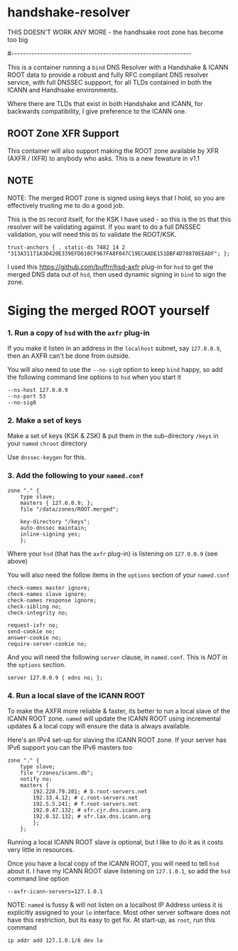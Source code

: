 # handshake-resolver

THIS DOESN'T WORK ANY MORE - the handhsake root zone has become too big

#---------------------------------------------------------------


This is a container running a `bind` DNS Resolver with a Handshake &amp; ICANN ROOT data to
provide a robust and fully RFC compliant DNS resolver service, with full DNSSEC suppport, for
all TLDs contained in both the ICANN and Handhsake environments.

Where there are TLDs that exist in both Handshake and ICANN, for backwards compatibility, I give
preference to the ICANN one.


## ROOT Zone XFR Support
This container will also support making the ROOT zone available by XFR (AXFR / IXFR) to anybody who asks.
This is a new fewature in v1.1


## NOTE

NOTE: The merged ROOT zone is signed using keys that I hold, so you are effectively trusting me to
do a good job.

This is the `DS` record itself, for the KSK I have used - so this is the `DS` that this resolver will be validating 
against. If you want to do a full DNSSEC validation, you will need this `DS` to validate the ROOT/KSK.

	trust-anchors { . static-ds 7482 14 2 "313A31171A3D420E339EFD610CF967FA8F047C19ECAADE151DBF4D78870EEADF"; };

I used this https://github.com/buffrr/hsd-axfr plug-in for `hsd` to get the merged DNS data out of `hsd`, then 
used dynamic signing in `bind` to sign the zone.



# Siging the merged ROOT yourself

### 1. Run a copy of `hsd` with the `axfr` plug-in

If you make it listen in an address in the `localhost` subnet, say `127.0.0.9`, then an AXFR can't be done from outside.

You will also need to use the `--no-sig0` option to keep `bind` happy, so add the following command line options to `hsd` when you start it

	--ns-host 127.0.0.9
	--ns-port 53
	--no-sig0


### 2. Make a set of keys

Make a set of keys (KSK & ZSK) & put them in the sub-directory `/keys` in your `named` `chroot` directory

Use `dnssec-keygen` for this.


### 3. Add the following to your `named.conf`

	zone "." {
		type slave;
		masters { 127.0.0.9; };
		file "/data/zones/ROOT.merged";

		key-directory "/keys";
		auto-dnssec maintain;
		inline-signing yes;
		};

Where your `hsd` (that has the `axfr` plug-in) is listening on `127.0.0.9` (see above)

You will also need the follow items in the `options` section of your `named.conf`

	check-names master ignore;
	check-names slave ignore;
	check-names response ignore;
	check-sibling no;
	check-integrity no;

	request-ixfr no;
	send-cookie no;
	answer-cookie no;
	require-server-cookie no;

And you will need the following `server` clause, in `named.conf`. This is *NOT* in the `options` section.

	server 127.0.0.9 { edns no; };


### 4. Run a local slave of the ICANN ROOT

To make the AXFR more reliable & faster, its better to run a local slave of the ICANN ROOT zone. `named` will update the ICANN
ROOT using incremental updates & a local copy will ensure the data is always available.

Here's an IPv4 set-up for slaving the ICANN ROOT zone. If your server has IPv6 support you can the IPv6 masters too

	zone "." {
		type slave;
		file "/zones/icann.db";
		notify no;
		masters {
			192.228.79.201; # b.root-servers.net
			192.33.4.12; # c.root-servers.net
			192.5.5.241; # f.root-servers.net
			192.0.47.132; # xfr.cjr.dns.icann.org
			192.0.32.132; # xfr.lax.dns.icann.org
			};
		};

Running a local ICANN ROOT slave is optional, but I like to do it as it costs very little in resources.

Once you have a local copy of the ICANN ROOT, you will need to tell `hsd` about it.
 I have my ICANN ROOT slave listening on `127.1.0.1`, so add the `hsd` command line option

	--axfr-icann-servers=127.1.0.1

NOTE: `named` is fussy & will not listen on a localhost IP Address unless it is explicitly assigned to your `lo` interface.
Most other server software does not have this restriction, but its easy to get fix. At start-up, as `root`, run this command

	ip addr add 127.1.0.1/8 dev lo



